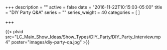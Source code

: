 +++
description = ""
active = false
date = "2016-11-22T10:15:03-05:00"
title = "DIY Party Q&A"
series = ""
series_weight = 40
categories = [
]

+++

{{< plvid src="LC_Main_Show_Ideas/Show_Types/DIY_Party/DIY_Party_Interview.mp4" poster="images/diy-party-qa.jpg" >}}
